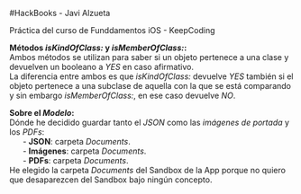 #HackBooks - Javi Alzueta

Práctica del curso de Funddamentos iOS - KeepCoding

**Métodos *isKindOfClass:* y *isMemberOfClass:*:**<br/>
Ambos métodos se utilizan para saber si un objeto pertenece a una clase y devuelven un booleano a *YES* en caso afirmativo.<br/>
La diferencia entre ambos es que *isKindOfClass:* devuelve *YES* también si el objeto pertenece a una subclase de aquella con la que se está comparando y sin embargo *isMemberOfClass:*, en ese caso devuelve *NO*.

**Sobre el *Modelo*:**<br/>
Dónde he decidido guardar tanto el *JSON* como las *imágenes de portada* y los *PDFs*:<br/>
&nbsp;&nbsp;&nbsp;&nbsp;&nbsp;&nbsp;- **JSON**: carpeta *Documents*.<br/>
&nbsp;&nbsp;&nbsp;&nbsp;&nbsp;&nbsp;- **Imágenes**: carpeta *Documents*.<br/>
&nbsp;&nbsp;&nbsp;&nbsp;&nbsp;&nbsp;- **PDFs**: carpeta *Documents*.<br/>
He elegido la carpeta *Documents* del Sandbox de la App porque no quiero que desaparezcen del Sandbox bajo ningún concepto. 